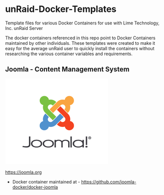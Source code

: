 # unRaid-Docker-Templates
Template files for various Docker Containers for use with Lime Technology, Inc. unRaid Server

The docker containers referenced in this repo point to Docker Containers maintained by other individuals. These templates were created to make it easy for the average unRaid user to quickly install the containers without researching the various container variables and requirements.

## Joomla - Content Management System
![alt text](https://raw.githubusercontent.com/crood58/unraid-docker-templates/main/images/joomla.png?raw=true "Joomla")

https://joomla.org
  - Docker container maintained at - https://github.com/joomla-docker/docker-joomla
